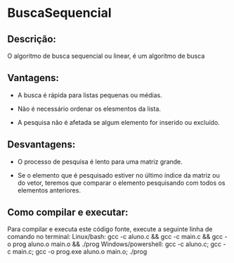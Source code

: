 # BuscaSequencial
## Descrição: 
O algoritmo de busca sequencial ou linear, é um algoritmo de busca 

## Vantagens:
- A busca é rápida para listas pequenas ou médias.

- Não é necessário ordenar os elesmentos da lista.

- A pesquisa não é afetada se algum elemento for inserido ou excluído.
## Desvantagens:
- O processo de pesquisa é lento para uma matriz grande.

- Se o elemento que é pesquisado estiver no último índice da matriz ou do vetor, teremos que comparar o elemento pesquisando com todos os elementos anteriores.


## Como compilar e executar:
Para compilar e executa este código fonte, execute a seguinte linha de comando no terminal:
Linux/bash: gcc -c aluno.c && gcc -c main.c && gcc -o prog aluno.o main.o && ./prog
Windows/powershell: gcc -c aluno.c; gcc -c main.c; gcc -o prog.exe aluno.o main.o; ./prog